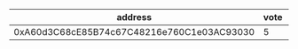 address|vote|timestamp|signature
---|---|---|---
0xA60d3C68cE85B74c67C48216e760C1e03AC93030|5|1617109178|0x58c51fd2801e74573aaf838ad635eea3eac42716e1ad061c38842c0396efbe3555c622b72164ce085eae7b499863dee03ec4cdb45935a9f566e0732abf5b01da1c